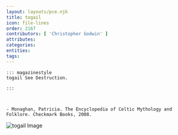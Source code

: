 ```yaml
---
layout: layouts/pce.njk
title: togail
icon: file-lines
order: 2167
contributors: [ 'Christopher Godwin' ]
attributes:
categories:
entities:
tags:
---
```

``` tab [group1:Info]
::: magazinestyle
togail See Destruction.

:::
```
``` tab [group1:Attributes]
```
``` tab [group1:Entities]
```
``` tab [group1:Sources]
- Monaghan, Patricia. The Encyclopedia of Celtic Mythology and Folklore. Checkmark Books, 2008.
```
![togail Image]([None])
